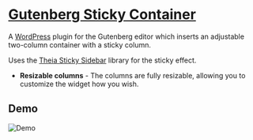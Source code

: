 # [Gutenberg Sticky Container](http://naxulanth.github.io/gutenberg-sticky-container/)

A [WordPress](https://www.wordpress.org) plugin for the Gutenberg editor which inserts an adjustable two-column container with a sticky column.

Uses the [Theia Sticky Sidebar](https://github.com/WeCodePixels/theia-sticky-sidebar) library for the sticky effect.

- **Resizable columns** - The columns are fully resizable, allowing you to customize the widget how you wish.

## Demo

![Demo](https://s3.eu-central-1.amazonaws.com/www.deniz.gg/sticky.gif)
